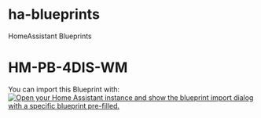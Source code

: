 # ha-blueprints
HomeAssistant Blueprints

# HM-PB-4DIS-WM
You can import this Blueprint with:
<a href="https://my.home-assistant.io/redirect/blueprint_import/?blueprint_url=https%3A%2F%2Fgithub.com%2Fnukleuz80%2Fha-blueprints%2Fblob%2Fmain%2Fhomematic_hm-pb-4dis-wm.yaml" target="_blank">![Open your Home Assistant instance and show the blueprint import dialog with a specific blueprint pre-filled.](upload://uJnkHdHBO1uq3MmSbHui1P7hhng.svg)</a>
